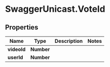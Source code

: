 # SwaggerUnicast.VoteId

## Properties

Name | Type | Description | Notes
------------ | ------------- | ------------- | -------------
**videoId** | **Number** |  | 
**userId** | **Number** |  | 


